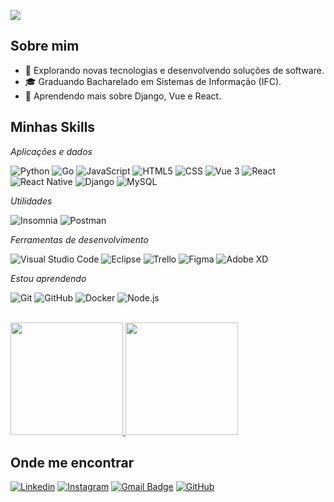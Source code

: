![](https://komarev.com/ghpvc/?username=gabrielgomes14&color=006bed)

## Sobre mim

- 🤔 Explorando novas tecnologias e desenvolvendo soluções de software.
- 🎓 Graduando Bacharelado em Sistemas de Informação (IFC).
- 🌱 Aprendendo mais sobre Django, Vue e React.

## Minhas Skills

*Aplicações e dados*

![Python](https://img.shields.io/badge/-Python-333333?style=flat&logo=Python)
![Go](https://img.shields.io/badge/-Go-333333?style=flat&logo=Go&logoColor=00ADD8)
![JavaScript](https://img.shields.io/badge/-JavaScript-333333?style=flat&logo=javascript)
![HTML5](https://img.shields.io/badge/-HTML5-333333?style=flat&logo=HTML5)
![CSS](https://img.shields.io/badge/-CSS-333333?style=flat&logo=CSS3&logoColor=1572B6)
![Vue 3](https://img.shields.io/badge/-Vue%203-333333?style=flat&logo=Vue.js&logoColor=4FC08D)
![React](https://img.shields.io/badge/-React-333333?style=flat&logo=react)
![React Native](https://img.shields.io/badge/-React%20Native-333333?style=flat&logo=react)
![Django](https://img.shields.io/badge/-Django-333333?style=flat&logo=Django)
![MySQL](https://img.shields.io/badge/-MySQL-333333?style=flat&logo=mysql)

*Utilidades*

![Insomnia](https://img.shields.io/badge/-Insomnia-333333?style=flat&logo=insomnia)
![Postman](https://img.shields.io/badge/-Postman-333333?style=flat&logo=postman)

*Ferramentas de desenvolvimento*

![Visual Studio Code](https://img.shields.io/badge/-Visual%20Studio%20Code-333333?style=flat&logo=visual-studio-code&logoColor=007ACC)
![Eclipse](https://img.shields.io/badge/-Eclipse-333333?style=flat&logo=eclipse-ide&logoColor=2C2255)
![Trello](https://img.shields.io/badge/-Trello-333333?style=flat&logo=trello&logoColor=007ACC)
![Figma](https://img.shields.io/badge/-Figma-333333?style=flat&logo=figma&logoColor=007ACC)
![Adobe XD](https://img.shields.io/badge/-Adobe%20XD-333333?style=flat&logo=adobe-xd&logoColor=007ACC)

*Estou aprendendo*

![Git](https://img.shields.io/badge/-Git-333333?style=flat&logo=git)
![GitHub](https://img.shields.io/badge/-GitHub-333333?style=flat&logo=github)
![Docker](https://img.shields.io/badge/-Docker-333333?style=flat&logo=docker)
![Node.js](https://img.shields.io/badge/-Node.js-333333?style=flat&logo=node.js&logoColor=339933)

<br/>

<a href="https://github.com/gabrielgomes14" title="Perfil do Gabriel">
<img height="180em" src="https://github-readme-stats.vercel.app/api/top-langs/?username=gabrielgomes14&layout=compact&langs_count=7&theme=dracula"/> 
<img height="180em" src="https://github-readme-stats.vercel.app/api?username=gabrielgomes14&show_icons=true&theme=dracula&include_all_commits=true&count_private=true"/>
</a>

## Onde me encontrar

[![Linkedin](https://img.shields.io/badge/-gabrielgomes-blue?style=flat-square&logo=Linkedin&logoColor=white&link=https://www.linkedin.com/in/gabriel-gomes-574287258/)](https://www.linkedin.com/in/gabriel-gomes-574287258/)
[![Instagram](https://img.shields.io/badge/-gomesgalikosky-purple?style=flat-square&logo=instagram&logoColor=white&link=https://www.instagram.com/gomesgalikosky/)](https://www.instagram.com/gomesgalikosky/)
[![Gmail Badge](https://img.shields.io/badge/-gomesgalikosky@gmail.com-006bed?style=flat-square&logo=Gmail&logoColor=white&link=mailto:gomesgalikosky@gmail.com)](mailto:gomesgalikosky@gmail.com)
[![GitHub](https://img.shields.io/github/followers/gabrielgomes14?label=follow&style=social)](https://github.com/gabrielgomes14?tab=followers)
